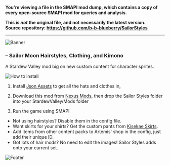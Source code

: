 **You're viewing a file in the SMAPI mod dump, which contains a copy of every open-source SMAPI mod
for queries and analysis.**

**This is _not_ the original file, and not necessarily the latest version.**  
**Source repository: https://github.com/b-b-blueberry/SailorStyles**

----

![Banner](https://i.imgur.com/mnLpY3B.png)
### – Sailor Moon Hairstyles, Clothing, and Kimono
A Stardew Valley mod big on new custom content for character sprites.

![How to install](https://i.imgur.com/bwKQKF2.png)

1. Install [Json Assets](https://www.nexusmods.com/stardewvalley/mods/1720) to get all the hats and clothes in,

2. Download this mod from [Nexus Mods](https://www.nexusmods.com/stardewvalley/mods/4154), then drop the Sailor Styles folder into your StardewValley/Mods folder

3. Run the game using SMAPI

+   Not using hairstyles? Disable them in the config file.  
+   Want skirts for your shirts? Get the custom pants from [Kisekae Skirts](https://www.nexusmods.com/stardewvalley/mods/6143).  
+   Add items from other content packs to Artemis' shop in the config, just add their unique ID.  
+   Got lots of hair mods? No need to edit the images! Sailor Styles adds onto your current set.

![Footer](https://i.imgur.com/BvKon6a.png)
